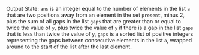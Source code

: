Output State: `ans` is an integer equal to the number of elements in the list `a` that are two positions away from an element in the set `present`, minus 2, plus the sum of all gaps in the list `gaps` that are greater than or equal to twice the value of `y`, plus twice the value of `y` if there is a gap in the list `gaps` that is less than twice the value of `y`, `gaps` is a sorted list of positive integers representing the gaps between consecutive elements in the list `a`, wrapped around to the start of the list after the last element.